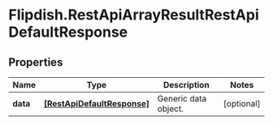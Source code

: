 # Flipdish.RestApiArrayResultRestApiDefaultResponse

## Properties
Name | Type | Description | Notes
------------ | ------------- | ------------- | -------------
**data** | [**[RestApiDefaultResponse]**](RestApiDefaultResponse.md) | Generic data object. | [optional] 


